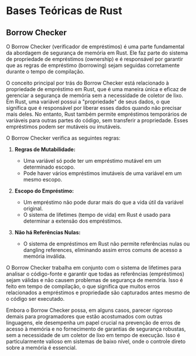 # Bases Teóricas de Rust

## Borrow Checker

O Borrow Checker (verificador de empréstimos) é uma parte fundamental da abordagem de segurança de memória em Rust. Ele faz parte do sistema de propriedade de empréstimos (ownership) e é responsável por garantir que as regras de empréstimo (borrowing) sejam seguidas corretamente durante o tempo de compilação.

O conceito principal por trás do Borrow Checker está relacionado à propriedade de empréstimo em Rust, que é uma maneira única e eficaz de gerenciar a segurança de memória sem a necessidade de coletor de lixo. Em Rust, uma variável possui a "propriedade" de seus dados, o que significa que é responsável por liberar esses dados quando não precisar mais deles. No entanto, Rust também permite empréstimos temporários de variáveis para outras partes do código, sem transferir a propriedade. Esses empréstimos podem ser mutáveis ou imutáveis.

O Borrow Checker verifica as seguintes regras:

1. **Regras de Mutabilidade:**
   - Uma variável só pode ter um empréstimo mutável em um determinado escopo.
   - Pode haver vários empréstimos imutáveis de uma variável em um mesmo escopo.

2. **Escopo do Empréstimo:**
   - Um empréstimo não pode durar mais do que a vida útil da variável original.
   - O sistema de lifetimes (tempo de vida) em Rust é usado para determinar a extensão dos empréstimos.

3. **Não há Referências Nulas:**
   - O sistema de empréstimos em Rust não permite referências nulas ou dangling references, eliminando assim erros comuns de acesso a memória inválida.

O Borrow Checker trabalha em conjunto com o sistema de lifetimes para analisar o código-fonte e garantir que todas as referências (empréstimos) sejam válidas e não causem problemas de segurança de memória. Isso é feito em tempo de compilação, o que significa que muitos erros relacionados a empréstimos e propriedade são capturados antes mesmo de o código ser executado.

Embora o Borrow Checker possa, em alguns casos, parecer rigoroso demais para programadores que estão acostumados com outras linguagens, ele desempenha um papel crucial na prevenção de erros de acesso à memória e no fornecimento de garantias de segurança robustas, sem a necessidade de um coletor de lixo em tempo de execução. Isso é particularmente valioso em sistemas de baixo nível, onde o controle direto sobre a memória é essencial.
